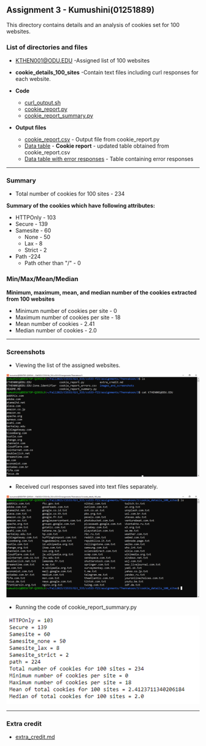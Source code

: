 ## Assignment 3 - Kumushini(01251889)

This directory contains details and an analysis of cookies set for 100 websites.

### List of directories and files

  *  [KTHEN001@ODU.EDU](KTHEN001@ODU.EDU)
    -Assigned list of 100 websites

  * **cookie_details_100_sites**
    -Contain text files including curl responses for each website. 

* **Code**
  * [curl_output.sh](curl_output.sh)
  * [cookie_report.py](cookie_report.py)
  * [cookie_report_summary.py](cookie_report_summary.py)

* **Output files**

  * [cookie_report.csv](cookie_report.csv) - Output file from cookie_report.py
  * [Data table](cookie_report_updated.csv) - **Cookie report** - updated table obtained from cookie_report.csv
  * [Data table with error responses](cookie_report_errors.csv) - Table containing error responses

*******

### Summary
* Total number of cookies for 100 sites - 234

**Summary of the cookies which have following attributes:**

* HTTPOnly - 103
* Secure - 139
* Samesite - 60
  * None - 50
  * Lax - 8
  * Strict - 2
* Path -224
  * Path other than "/" - 0

### Min/Max/Mean/Median
**Minimum, maximum, mean, and median number of the cookies extracted from 100 websites**
  * Minimum number of cookies per site - 0
  * Maximum number of cookies per site - 18
  * Mean number of cookies - 2.41
  * Median number of cookies - 2.0
******

### Screenshots

* Viewing the list of the assigned websites.

<kbd><img src="images_and_screenshots/assigned_sites.png" width="700" ></kbd>

* Received curl responses saved into text files separately.

<kbd><img src="images_and_screenshots/response_files.png" width="700" ></kbd>

* Running the code of cookie_report_summary.py 

<kbd><img src="images_and_screenshots/summary_output.PNG" width="700" ></kbd>

******

### Extra credit
* [extra_credit.md](extra_credit.md)

  









  
